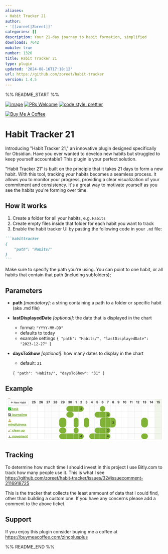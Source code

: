 ```yaml
---
aliases:
- Habit Tracker 21
author:
- '[[zoreet|Zoreet]]'
categories: []
description: Your 21-day journey to habit formation, simplified
downloads: 7642
mobile: true
number: 1326
title: Habit Tracker 21
type: plugin
updated: '2024-08-16T17:18:12'
url: https://github.com/zoreet/habit-tracker
version: 1.4.5
---
```


%% README_START %%

[![image](https://img.shields.io/github/release/zoreet/habit-tracker.svg)](https://github.com/zoreet/habit-tracker/releases)
[![PRs Welcome](https://img.shields.io/badge/PRs-welcome-brightgreen.svg?style=flat-square)](https://makeapullrequest.com)
[![code style: prettier](https://img.shields.io/badge/code_style-prettier-ff69b4.svg?style=flat-square)](https://github.com/prettier/prettier)

<a href="https://buymeacoffee.com/zincplusplus" target="_blank"><img src="https://www.buymeacoffee.com/assets/img/custom_images/orange_img.png" alt="Buy Me A Coffee" style="height: 41px !important;width: 174px !important;box-shadow: 0px 3px 2px 0px rgba(190, 190, 190, 0.5) !important;-webkit-box-shadow: 0px 3px 2px 0px rgba(190, 190, 190, 0.5) !important;" ></a>

# Habit Tracker 21

Introducing "Habit Tracker 21," an innovative plugin designed specifically for Obsidian. Have you ever wanted to develop new habits but struggled to keep yourself accountable? This plugin is your perfect solution.

"Habit Tracker 21" is built on the principle that it takes 21 days to form a new habit. With this tool, tracking your habits becomes a seamless process. It allows you to monitor your progress, providing a clear visualization of your commitment and consistency. It's a great way to motivate yourself as you see the habits you're forming over time.

## How it works

1. Create a folder for all your habits, e.g. `Habits`
2. Create empty files inside that folder for each habit you want to track
3. Enable the habit tracker UI by pasting the following code in your `.md` file:

````markdown
```habittracker
{
	"path": "Habits/"
}
```
````

Make sure to specify the path you're using. You can point to one habit, or all habits that contain that path (including subfolders);

## Parameters

- **path** _[mandatory]_: a string containing a path to a folder or specific habit (aka .md file)

- **lastDisplayedDate** _[optional]_: the date that is displayed in the chart

  - format: `"YYYY-MM-DD"`
  - defaults to today
  - example settings
    `{
	"path": "Habits/",
	"lastDisplayedDate": "2023-12-27"
}`

- **daysToShow** _[optional]_: how many dates to display in the chart

  - default: `21`

  `{
	"path": "Habits/",
	"daysToShow": "31"
}`

## Example

![Example](https://raw.githubusercontent.com/zoreet/habit-tracker/HEAD/docs/assets/ui-demo.png)


## Tracking

To determine how much time I should invest in this project I use Bitly.com to track how many people use it. This is what I see https://github.com/zoreet/habit-tracker/issues/32#issuecomment-2116918725

This is the tracker that collects the least ammount of data that I could find, other than building a custom one. If you have any concerns please add a comment to the above ticket.


## Support

If you enjoy this plugin consider buying me a coffee at https://buymeacoffee.com/zincplusplus


%% README_END %%